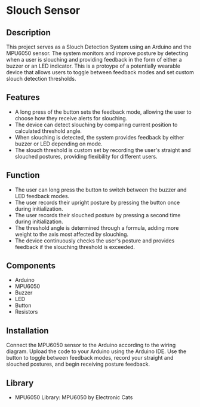 # Slouch Sensor


## Description
This project serves as a Slouch Detection System using an Arduino and the MPU6050 sensor. The system monitors and improve posture by detecting when a user is slouching and providing feedback in the form of either a buzzer or an LED indicator. This is a protoype of a potentially wearable device that allows users to toggle between feedback modes and set custom slouch detection thresholds.

## Features
- A long press of the button sets the feedback mode, allowing the user to choose how they receive alerts for slouching.
- The device can detect slouching by comparing current position to calculated threshold angle.
- When slouching is detected, the system provides feedback by either buzzer or LED depending on mode.
- The slouch threshold is custom set by recording the user's straight and slouched postures, providing flexibility for different users.

## Function
- The user can long press the button to switch between the buzzer and LED feedback modes.
- The user records their upright posture by pressing the button once during initialization.
- The user records their slouched posture by pressing a second time during initialization.
- The threshold angle is determined through a formula, adding more weight to the axis most affected by slouching.
- The device continuously checks the user's posture and provides feedback if the slouching threshold is exceeded.

## Components 
- Arduino 
- MPU6050
- Buzzer
- LED 
- Button 
- Resistors 

## Installation
Connect the MPU6050 sensor to the Arduino according to the wiring diagram.
Upload the code to your Arduino using the Arduino IDE.
Use the button to toggle between feedback modes, record your straight and slouched postures, and begin receiving posture feedback.

## Library
- MPU6050 Library: MPU6050 by Electronic Cats
